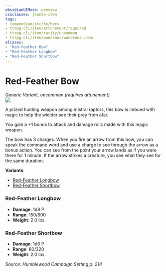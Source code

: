 ```yaml
---
obsidianUIMode: preview
cssclasses: json5e-item
tags:
- compendium/src/5e/hwcs
- ttrpg-cli/item/attunement/required
- ttrpg-cli/item/rarity/uncommon
- ttrpg-cli/item/wondrous/wondrous-item
aliases: 
- "Red-Feather Bow"
- "Red-Feather Longbow"
- "Red-Feather Shortbow"
---
```

# Red-Feather Bow
*Generic Variant, uncommon (requires attunement)*  
![](/3-Mechanics/CLI/items/img/red-feather-bow.webp#right)  


A prized hunting weapon among mistral raptors, this bow is imbued with magic to help the wielder see their prey from afar.

You gain a +1 bonus to attack and damage rolls made with this magic weapon.

The bow has 3 charges. When you fire an arrow from this bow, you can speak the command word and use a charge to see through the arrow as a bonus action. You can see from the point your arrow lands as if you were there for 1 minute. If the arrow strikes a creature, you see what they see for the same duration.

**Variants**:
- [Red-Feather Longbow](#Red-Feather%20Longbow)
- [Red-Feather Shortbow](#Red-Feather%20Shortbow)

### Red-Feather Longbow

- **Damage**: 1d8 P
- **Range**: 150/600
- **Weight**: 2.0 lbs.

### Red-Feather Shortbow

- **Damage**: 1d6 P
- **Range**: 80/320
- **Weight**: 2.0 lbs.


*Source: Humblewood Campaign Setting p. 214*